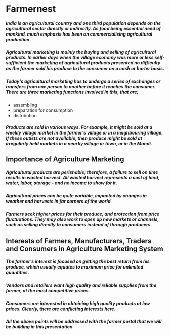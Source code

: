 # Farmernest

##### India is an agricultural country and one third population depends on the agricultural  sector directly or indirectly. As food being essential need of mankind, much emphasis has been on commercialising agricultural production.

  ##### Agricultural marketing is mainly the buying and selling of agricultural products. In earlier days when the village economy was more or less self-sufficient the marketing of agricultural products presented no difficulty as the farmer sold his produce to the consumer on a cash or barter basis.

 ##### Today's agricultural marketing has to undergo a series of exchanges or transfers from one person to another before it reaches the consumer. There are three marketing functions involved in this, that are;
* assembling
* preparation for consumption
* distribution

 ##### Products are sold in various ways. For example, it might be sold at a weekly village market in the farmer's village or in a neighbouring village. If these outlets are not available, then produce might be sold at irregularly held markets in a nearby village or town, or in the Mandi.

## Importance of Agriculture Marketing

 ##### Agricultural products are perishable; therefore, a failure to sell on time results in wasted harvest. All wasted harvest represents a cost of land, water, labor, storage - and no income to show for it.

 ##### Agricultural prices can be quite variable, impacted by changes in weather and harvests in far corners of the world.

 ##### Farmers seek higher prices for their produce, and protection from price fluctuations. They may also work to open up new markets or channels, such as selling directly to consumers instead of through producers.
 
 ## Interests of Farmers, Manufacturers, Traders and Consumers in Agriculture Marketing System

##### The farmer's interest is focused on getting the best return from his produce, which usually equates to maximum price for unlimited quantities.

##### Vendors and retailers want high quality and reliable supplies from the farmer, at the most competitive prices.

##### Consumers are interested in obtaining high quality products at low prices. Clearly, there are conflicting interests here.

##### All the above points will be addressed with the farmer portal that we will be building  in this presentation 
 
 
 
